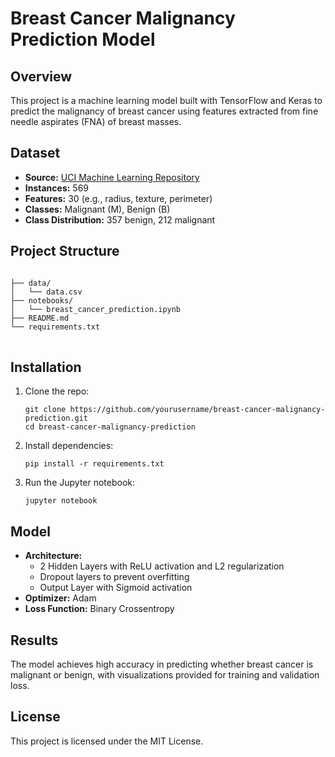 <!DOCTYPE html>
<html lang="en">
<head>
    <meta charset="UTF-8">
    <meta name="viewport" content="width=device-width, initial-scale=1.0">
    <title>Breast Cancer Malignancy Prediction Model</title>
</head>
<body>

<h1>Breast Cancer Malignancy Prediction Model</h1>

<h2>Overview</h2>
<p>This project is a machine learning model built with TensorFlow and Keras to predict the malignancy of breast cancer using features extracted from fine needle aspirates (FNA) of breast masses.</p>

<h2>Dataset</h2>
<ul>
    <li><strong>Source:</strong> <a href="https://archive.ics.uci.edu/ml/datasets/Breast+Cancer+Wisconsin+%28Diagnostic%29">UCI Machine Learning Repository</a></li>
    <li><strong>Instances:</strong> 569</li>
    <li><strong>Features:</strong> 30 (e.g., radius, texture, perimeter)</li>
    <li><strong>Classes:</strong> Malignant (M), Benign (B)</li>
    <li><strong>Class Distribution:</strong> 357 benign, 212 malignant</li>
</ul>

<h2>Project Structure</h2>
<pre>
<code>
├── data/
│   └── data.csv
├── notebooks/
│   └── breast_cancer_prediction.ipynb
├── README.md
└── requirements.txt
</code>
</pre>

<h2>Installation</h2>
<ol>
    <li>Clone the repo:
        <pre><code>git clone https://github.com/yourusername/breast-cancer-malignancy-prediction.git
cd breast-cancer-malignancy-prediction</code></pre>
    </li>
    <li>Install dependencies:
        <pre><code>pip install -r requirements.txt</code></pre>
    </li>
    <li>Run the Jupyter notebook:
        <pre><code>jupyter notebook</code></pre>
    </li>
</ol>

<h2>Model</h2>
<ul>
    <li><strong>Architecture:</strong>
        <ul>
            <li>2 Hidden Layers with ReLU activation and L2 regularization</li>
            <li>Dropout layers to prevent overfitting</li>
            <li>Output Layer with Sigmoid activation</li>
        </ul>
    </li>
    <li><strong>Optimizer:</strong> Adam</li>
    <li><strong>Loss Function:</strong> Binary Crossentropy</li>
</ul>

<h2>Results</h2>
<p>The model achieves high accuracy in predicting whether breast cancer is malignant or benign, with visualizations provided for training and validation loss.</p>

<h2>License</h2>
<p>This project is licensed under the MIT License.</p>

</body>
</html>
